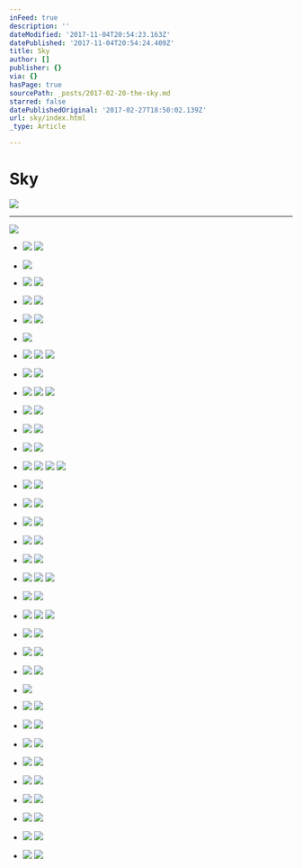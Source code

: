 ```yaml
---
inFeed: true
description: ''
dateModified: '2017-11-04T20:54:23.163Z'
datePublished: '2017-11-04T20:54:24.409Z'
title: Sky
author: []
publisher: {}
via: {}
hasPage: true
sourcePath: _posts/2017-02-20-the-sky.md
starred: false
datePublishedOriginal: '2017-02-27T18:50:02.139Z'
url: sky/index.html
_type: Article

---
```

# Sky
![](https://the-grid-user-content.s3-us-west-2.amazonaws.com/3df158cf-6234-4af2-9142-8fa8e2e467b3.jpg)

---

![](https://the-grid-user-content.s3-us-west-2.amazonaws.com/ed5349d2-745a-4661-a51a-dda7626ef44a.jpg)

* ![](https://the-grid-user-content.s3-us-west-2.amazonaws.com/7bf89155-5156-4932-a151-c6ee1ba5f7d1.jpg)
![](https://the-grid-user-content.s3-us-west-2.amazonaws.com/a62c7307-4faf-4578-a32b-7e83216d33e5.jpg)

* ![](https://the-grid-user-content.s3-us-west-2.amazonaws.com/64b05bb5-858d-44cd-bec8-ab01bf4d97ae.jpg)

* ![](https://the-grid-user-content.s3-us-west-2.amazonaws.com/d46b96a4-46ad-4ee2-94b6-5bc51defeb4e.jpg)
![](https://the-grid-user-content.s3-us-west-2.amazonaws.com/daec4b23-c1da-4d2f-aafc-8136fb79bb6c.jpg)

* ![](https://the-grid-user-content.s3-us-west-2.amazonaws.com/48b05225-6ceb-43c1-96ca-7b8b646a04da.jpg)
![](https://the-grid-user-content.s3-us-west-2.amazonaws.com/17f187bc-9054-4476-9034-cadb335e6723.jpg)

* ![](https://the-grid-user-content.s3-us-west-2.amazonaws.com/2a9ac960-b870-49ba-9a3f-9ab929c4f728.jpg)
![](https://the-grid-user-content.s3-us-west-2.amazonaws.com/923fe76f-0cc4-451a-aae1-1f9a3c87b031.jpg)

* ![](https://the-grid-user-content.s3-us-west-2.amazonaws.com/208f8525-8388-4b4d-b556-3cb767d34518.jpg)

* ![](https://the-grid-user-content.s3-us-west-2.amazonaws.com/78f4ca3e-cc07-4b01-84cd-19c630f2e5db.jpg)
![](https://the-grid-user-content.s3-us-west-2.amazonaws.com/aff532f8-def9-4421-b178-e219bbcc2132.jpg)
![](https://the-grid-user-content.s3-us-west-2.amazonaws.com/b622d9c4-6f8f-460a-bcb0-bd77603e30fc.jpg)

* ![](https://the-grid-user-content.s3-us-west-2.amazonaws.com/5223dc0a-48f7-4195-9aac-a9d5d821856f.jpg)
![](https://the-grid-user-content.s3-us-west-2.amazonaws.com/1fca8402-8dbe-458f-a32a-8b3f7e1556fa.jpg)

* ![](https://the-grid-user-content.s3-us-west-2.amazonaws.com/58051586-ef2f-4ebe-966e-484b4b8cff07.jpg)
![](https://the-grid-user-content.s3-us-west-2.amazonaws.com/1ae1b24d-0c99-44c6-bffc-af916e63d43b.jpg)
![](https://the-grid-user-content.s3-us-west-2.amazonaws.com/26fe2561-1841-445f-bf1a-04e540d7dd95.jpg)

* ![](https://the-grid-user-content.s3-us-west-2.amazonaws.com/911be02f-328e-480c-93dd-1491c11e69c0.jpg)
![](https://the-grid-user-content.s3-us-west-2.amazonaws.com/39dc273d-a141-4bf5-847a-ee85d3b5f517.jpg)

* ![](https://the-grid-user-content.s3-us-west-2.amazonaws.com/3e893592-803f-45f4-bf61-cff0bca68242.jpg)
![](https://the-grid-user-content.s3-us-west-2.amazonaws.com/420a957f-ee1f-4e11-bdd7-25830cf30066.jpg)

* ![](https://the-grid-user-content.s3-us-west-2.amazonaws.com/9b13548d-68dc-409c-840b-f5efd1d396af.jpg)
![](https://the-grid-user-content.s3-us-west-2.amazonaws.com/687f6ca5-5c5b-407d-a4cd-9f43d10902d1.jpg)

* ![](https://the-grid-user-content.s3-us-west-2.amazonaws.com/877fe8e1-3ba7-415b-b9ca-e9afc2d07471.jpg)
![](https://the-grid-user-content.s3-us-west-2.amazonaws.com/12a0c8a0-b45c-47a7-b624-7ac0ea7f8b65.jpg)
![](https://the-grid-user-content.s3-us-west-2.amazonaws.com/0ad2adf5-805b-4fc6-b775-c0a6a32a0b58.jpg)
![](https://the-grid-user-content.s3-us-west-2.amazonaws.com/772cca95-8a91-45d5-8b88-002d476ed6ff.jpg)

* ![](https://the-grid-user-content.s3-us-west-2.amazonaws.com/a8edd1b9-1b60-43c3-b940-b213ef49254a.jpg)
![](https://the-grid-user-content.s3-us-west-2.amazonaws.com/5324213f-4325-4ca0-bafe-481dfe103d25.jpg)

* ![](https://the-grid-user-content.s3-us-west-2.amazonaws.com/db46b9eb-0578-4916-a67c-516859860e0b.jpg)
![](https://the-grid-user-content.s3-us-west-2.amazonaws.com/06789559-2706-4f2f-bbfa-b4c8886bd470.jpg)

* ![](https://the-grid-user-content.s3-us-west-2.amazonaws.com/f678c31e-cfaf-4603-8b68-148241000015.jpg)
![](https://the-grid-user-content.s3-us-west-2.amazonaws.com/5392ad3a-9920-4e76-aff1-7cd89b04270b.jpg)

* ![](https://the-grid-user-content.s3-us-west-2.amazonaws.com/112dcc58-03c3-4492-9708-772108bcb30c.jpg)
![](https://the-grid-user-content.s3-us-west-2.amazonaws.com/ee2d68d6-2468-43b4-8aa2-6e7e84cdd7b2.jpg)

* ![](https://the-grid-user-content.s3-us-west-2.amazonaws.com/4e450d96-5e42-478f-9a59-8bfb61ce56fc.jpg)
![](https://the-grid-user-content.s3-us-west-2.amazonaws.com/a06e6084-bbca-4e8a-b40e-574cc4b4b799.jpg)

* ![](https://the-grid-user-content.s3-us-west-2.amazonaws.com/7bebed56-b08a-466c-ba71-f3e0f2c4071e.jpg)
![](https://the-grid-user-content.s3-us-west-2.amazonaws.com/81000a3a-a430-4eac-909f-9753a1383977.jpg)
![](https://the-grid-user-content.s3-us-west-2.amazonaws.com/5c0e385b-0a81-40ed-91ae-a3276d2aa277.jpg)

* ![](https://the-grid-user-content.s3-us-west-2.amazonaws.com/1293247f-5e36-46e7-bfdc-c3da14321c84.jpg)
![](https://the-grid-user-content.s3-us-west-2.amazonaws.com/a5e29c03-8632-4ff4-b1d0-eb7c3e477a99.jpg)

* ![](https://the-grid-user-content.s3-us-west-2.amazonaws.com/e1c53205-f3f8-42cf-ba15-4775bf8a6634.jpg)
![](https://the-grid-user-content.s3-us-west-2.amazonaws.com/38692ae5-6901-4f7d-b585-7334f71e1795.jpg)
![](https://the-grid-user-content.s3-us-west-2.amazonaws.com/0613fd0b-3cfb-4f05-9e3c-cff30d8be305.jpg)

* ![](https://the-grid-user-content.s3-us-west-2.amazonaws.com/f41a05e5-6464-41d4-b322-79d94d54d339.jpg)
![](https://the-grid-user-content.s3-us-west-2.amazonaws.com/1a5e5180-20f4-4859-8be6-e8f5d4013a9a.jpg)

* ![](https://the-grid-user-content.s3-us-west-2.amazonaws.com/159406a1-b41b-416e-b85f-3ab33b622ef1.jpg)
![](https://the-grid-user-content.s3-us-west-2.amazonaws.com/cfe0d280-2f77-40ec-9285-9ee120341799.jpg)

* ![](https://the-grid-user-content.s3-us-west-2.amazonaws.com/7b7d0b73-7772-42c6-ad1c-d0d7b31d84cb.jpg)
![](https://the-grid-user-content.s3-us-west-2.amazonaws.com/326729cb-bb14-441a-823c-9d7e88f2e4df.jpg)

* ![](https://the-grid-user-content.s3-us-west-2.amazonaws.com/678adc00-b69b-46ee-9131-63879f340a6a.jpg)

* ![](https://the-grid-user-content.s3-us-west-2.amazonaws.com/6e643af6-4b5c-47e3-9938-f252a7460f97.jpg)
![](https://the-grid-user-content.s3-us-west-2.amazonaws.com/08c41751-82d0-4e72-a94d-605e9c1cc0ba.jpg)

* ![](https://the-grid-user-content.s3-us-west-2.amazonaws.com/69b1a77d-54e9-40bc-930b-604b1110809c.jpg)
![](https://the-grid-user-content.s3-us-west-2.amazonaws.com/881fe7e1-c9d6-42eb-9966-563ad399cf74.jpg)

* ![](https://the-grid-user-content.s3-us-west-2.amazonaws.com/58353c12-713d-4fe1-a8a2-6b69d54739e5.jpg)
![](https://the-grid-user-content.s3-us-west-2.amazonaws.com/e93b7d54-d969-46d2-aaa0-9189d5191597.jpg)

* ![](https://the-grid-user-content.s3-us-west-2.amazonaws.com/feb85c6c-9ff0-40ef-8a1f-5905028667a5.jpg)
![](https://the-grid-user-content.s3-us-west-2.amazonaws.com/161e324c-5bef-4692-bc36-bcafeee15708.jpg)

* ![](https://the-grid-user-content.s3-us-west-2.amazonaws.com/7a7430a3-35ea-4845-a2cb-78eab17ff3bc.jpg)
![](https://the-grid-user-content.s3-us-west-2.amazonaws.com/8025f059-97e9-4fb7-b9e7-488b770c8714.jpg)

* ![](https://the-grid-user-content.s3-us-west-2.amazonaws.com/8046fa4a-1cf0-4801-984f-5549077e2a58.jpg)
![](https://the-grid-user-content.s3-us-west-2.amazonaws.com/4175917e-6ccd-40ad-8775-37537c271b05.jpg)

* ![](https://the-grid-user-content.s3-us-west-2.amazonaws.com/e239dbe5-3f17-4438-b320-3cd80768ffc3.jpg)
![](https://the-grid-user-content.s3-us-west-2.amazonaws.com/b6070032-2cee-44d5-8b38-853588e178e8.jpg)

* ![](https://the-grid-user-content.s3-us-west-2.amazonaws.com/ad252d4d-e2ce-4f98-ad7d-de60d0d4a8fc.jpg)
![](https://the-grid-user-content.s3-us-west-2.amazonaws.com/94ed857d-62ba-4993-895c-2d00f8cf0572.jpg)

* ![](https://the-grid-user-content.s3-us-west-2.amazonaws.com/85ea20e5-8594-4a2f-a912-0fb74bfd49cc.jpg)
![](https://the-grid-user-content.s3-us-west-2.amazonaws.com/27eb44e8-2ffb-464e-aa3e-3df567f73183.jpg)